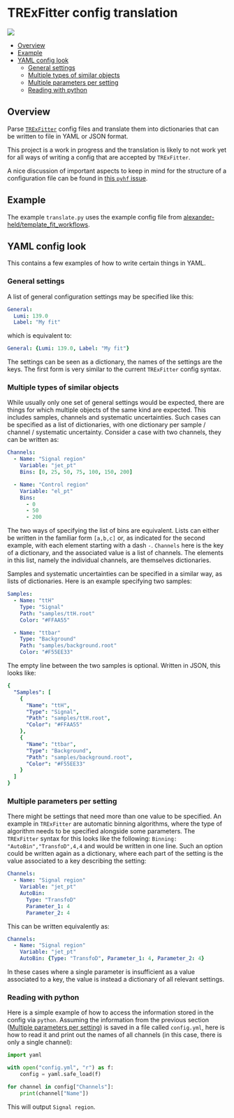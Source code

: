 # TRExFitter config translation
![](https://github.com/alexander-held/TRExFitter-config-translation/workflows/CI/badge.svg)

- [Overview](#overview)
- [Example](#example)
- [YAML config look](#yaml-config-look)
  - [General settings](#general-settings)
  - [Multiple types of similar objects](#multiple-types-of-similar-objects)
  - [Multiple parameters per setting](#multiple-parameters-per-setting)
  - [Reading with python](#reading-with-python)

## Overview
Parse [`TRExFitter`](https://gitlab.cern.ch/TRExStats/TRExFitter) config files and translate them into dictionaries that can be written to file in YAML or JSON format.

This project is a work in progress and the translation is likely to not work yet for all ways of writing a config that are accepted by `TRExFitter`.

A nice discussion of important aspects to keep in mind for the structure of a configuration file can be found in [this `pyhf` issue](https://github.com/scikit-hep/pyhf/issues/105).

## Example
The example `translate.py` uses the example config file from [alexander-held/template_fit_workflows](https://github.com/alexander-held/template_fit_workflows).

## YAML config look
This contains a few examples of how to write certain things in YAML.

### General settings
A list of general configuration settings may be specified like this:
```YAML
General:
  Lumi: 139.0
  Label: "My fit"
```
which is equivalent to:
```YAML
General: {Lumi: 139.0, Label: "My fit"}
```
The settings can be seen as a dictionary, the names of the settings are the keys.
The first form is very similar to the current `TRExFitter` config syntax.

### Multiple types of similar objects
While usually only one set of general settings would be expected, there are things for which multiple objects of the same kind are expected.
This includes samples, channels and systematic uncertainties.
Such cases can be specified as a list of dictionaries, with one dictionary per sample / channel / systematic uncertainty.
Consider a case with two channels, they can be written as:
```YAML
Channels:
  - Name: "Signal region"
    Variable: "jet_pt"
    Bins: [0, 25, 50, 75, 100, 150, 200]

  - Name: "Control region"
    Variable: "el_pt"
    Bins:
      - 0
      - 50
      - 200
```
The two ways of specifying the list of bins are equivalent.
Lists can either be written in the familiar form `[a,b,c]` or, as indicated for the second example, with each element starting with a dash `-`.
`Channels` here is the key of a dictionary, and the associated value is a list of channels.
The elements in this list, namely the individual channels, are themselves dictionaries.

Samples and systematic uncertainties can be specified in a similar way, as lists of dictionaries.
Here is an example specifying two samples:
```YAML
Samples:
  - Name: "ttH"
    Type: "Signal"
    Path: "samples/ttH.root"
    Color: "#FFAA55"

  - Name: "ttbar"
    Type: "Background"
    Path: "samples/background.root"
    Color: "#F55EE33"
```
The empty line between the two samples is optional.
Written in JSON, this looks like:
```YAML
{
  "Samples": [
    {
      "Name": "ttH",
      "Type": "Signal",
      "Path": "samples/ttH.root",
      "Color": "#FFAA55"
    },
    {
      "Name": "ttbar",
      "Type": "Background",
      "Path": "samples/background.root",
      "Color": "#F55EE33"
    }
  ]
}
```

### Multiple parameters per setting
There might be settings that need more than one value to be specified.
An example in `TRExFitter` are automatic binning algorithms, where the type of algorithm needs to be specified alongside some parameters.
The `TRExFitter` syntax for this looks like the following: `Binning: "AutoBin","TransfoD",4,4` and would be written in one line.
Such an option could be written again as a dictionary, where each part of the setting is the value associated to a key describing the setting:
```YAML
Channels:
  - Name: "Signal region"
    Variable: "jet_pt"
    AutoBin:
      Type: "TransfoD"
      Parameter_1: 4
      Parameter_2: 4
```
This can be written equivalently as:
```YAML
Channels:
  - Name: "Signal region"
    Variable: "jet_pt"
    AutoBin: {Type: "TransfoD", Parameter_1: 4, Parameter_2: 4}
```
In these cases where a single parameter is insufficient as a value associated to a key, the value is instead a dictionary of all relevant settings.

### Reading with python
Here is a simple example of how to access the information stored in the config via `python`.
Assuming the information from the previous section ([Multiple parameters per setting](#multiple-parameters-per-setting)) is saved in a file called `config.yml`, here is how to read it and print out the names of all channels (in this case, there is only a single channel):
```python
import yaml

with open("config.yml", "r") as f:
    config = yaml.safe_load(f)

for channel in config["Channels"]:
    print(channel["Name"])
```
This will output `Signal region`.